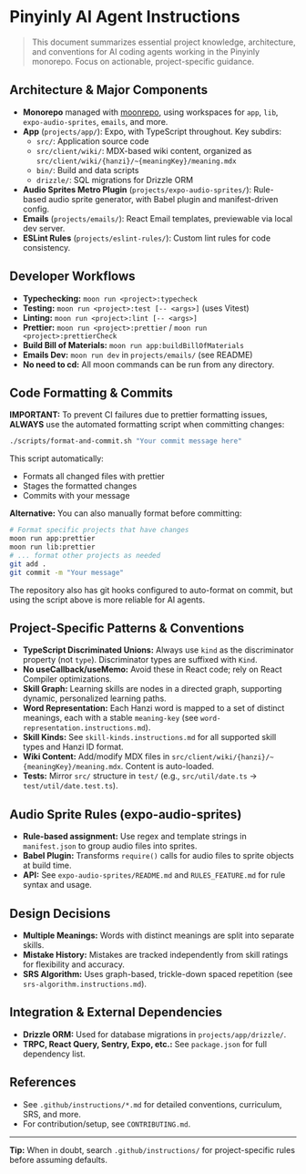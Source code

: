 # Pinyinly AI Agent Instructions

> This document summarizes essential project knowledge, architecture, and conventions for AI coding
> agents working in the Pinyinly monorepo. Focus on actionable, project-specific guidance.

## Architecture & Major Components

- **Monorepo** managed with [moonrepo](https://moonrepo.dev/), using workspaces for `app`, `lib`,
  `expo-audio-sprites`, `emails`, and more.
- **App** (`projects/app/`): Expo, with TypeScript throughout. Key subdirs:
  - `src/`: Application source code
  - `src/client/wiki/`: MDX-based wiki content, organized as
    `src/client/wiki/{hanzi}/~{meaningKey}/meaning.mdx`
  - `bin/`: Build and data scripts
  - `drizzle/`: SQL migrations for Drizzle ORM
- **Audio Sprites Metro Plugin** (`projects/expo-audio-sprites/`): Rule-based audio sprite
  generator, with Babel plugin and manifest-driven config.
- **Emails** (`projects/emails/`): React Email templates, previewable via local dev server.
- **ESLint Rules** (`projects/eslint-rules/`): Custom lint rules for code consistency.

## Developer Workflows

- **Typechecking:** `moon run <project>:typecheck`
- **Testing:** `moon run <project>:test [-- <args>]` (uses Vitest)
- **Linting:** `moon run <project>:lint [-- <args>]`
- **Prettier:** `moon run <project>:prettier` / `moon run <project>:prettierCheck`
- **Build Bill of Materials:** `moon run app:buildBillOfMaterials`
- **Emails Dev:** `moon run dev` in `projects/emails/` (see README)
- **No need to cd:** All moon commands can be run from any directory.

## Code Formatting & Commits

**IMPORTANT:** To prevent CI failures due to prettier formatting issues, **ALWAYS** use the
automated formatting script when committing changes:

```bash
./scripts/format-and-commit.sh "Your commit message here"
```

This script automatically:

- Formats all changed files with prettier
- Stages the formatted changes
- Commits with your message

**Alternative:** You can also manually format before committing:

```bash
# Format specific projects that have changes
moon run app:prettier
moon run lib:prettier
# ... format other projects as needed
git add .
git commit -m "Your message"
```

The repository also has git hooks configured to auto-format on commit, but using the script above is
more reliable for AI agents.

## Project-Specific Patterns & Conventions

- **TypeScript Discriminated Unions:** Always use `kind` as the discriminator property (not `type`).
  Discriminator types are suffixed with `Kind`.
- **No useCallback/useMemo:** Avoid these in React code; rely on React Compiler optimizations.
- **Skill Graph:** Learning skills are nodes in a directed graph, supporting dynamic, personalized
  learning paths.
- **Word Representation:** Each Hanzi word is mapped to a set of distinct meanings, each with a
  stable `meaning-key` (see `word-representation.instructions.md`).
- **Skill Kinds:** See `skill-kinds.instructions.md` for all supported skill types and Hanzi ID
  format.
- **Wiki Content:** Add/modify MDX files in `src/client/wiki/{hanzi}/~{meaningKey}/meaning.mdx`.
  Content is auto-loaded.
- **Tests:** Mirror `src/` structure in `test/` (e.g., `src/util/date.ts` →
  `test/util/date.test.ts`).

## Audio Sprite Rules (expo-audio-sprites)

- **Rule-based assignment:** Use regex and template strings in `manifest.json` to group audio files
  into sprites.
- **Babel Plugin:** Transforms `require()` calls for audio files to sprite objects at build time.
- **API:** See `expo-audio-sprites/README.md` and `RULES_FEATURE.md` for rule syntax and usage.

## Design Decisions

- **Multiple Meanings:** Words with distinct meanings are split into separate skills.
- **Mistake History:** Mistakes are tracked independently from skill ratings for flexibility and
  accuracy.
- **SRS Algorithm:** Uses graph-based, trickle-down spaced repetition (see
  `srs-algorithm.instructions.md`).

## Integration & External Dependencies

- **Drizzle ORM:** Used for database migrations in `projects/app/drizzle/`.
- **TRPC, React Query, Sentry, Expo, etc.:** See `package.json` for full dependency list.

## References

- See `.github/instructions/*.md` for detailed conventions, curriculum, SRS, and more.
- For contribution/setup, see `CONTRIBUTING.md`.

---

**Tip:** When in doubt, search `.github/instructions/` for project-specific rules before assuming
defaults.
